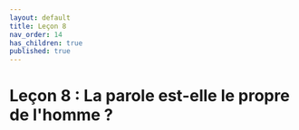 ```yaml
---
layout: default
title: Leçon 8
nav_order: 14
has_children: true
published: true
---
```


# Leçon 8 : La parole est-elle le propre de l'homme ?



